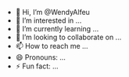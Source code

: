 - 👋 Hi, I’m @WendyAlfeu
- 👀 I’m interested in ...
- 🌱 I’m currently learning ...
- 💞️ I’m looking to collaborate on ...
- 📫 How to reach me ...
- 😄 Pronouns: ...
- ⚡ Fun fact: ...

<!---
WendyAlfeu/WendyAlfeu is a ✨ special ✨ repository because its `README.md` (this file) appears on your GitHub profile.
You can click the Preview link to take a look at your changes.
--->
